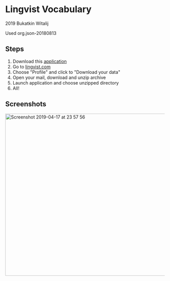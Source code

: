 # Lingvist Vocabulary

2019 Bukatkin Witalij

Used org.json-20180813

## Steps
1. Download this [application](https://github.com/WitalijBukatkin/lingvistvocabulary/releases)
2. Go to [lingvist.com](https://learn.lingvist.com/#account?)
3. Choose "Profile" and click to "Download your data"
4. Open your mail, download and unzip archive
5. Launch application and choose unzipped directory
6. All!

## Screenshots
<img width="512" alt="Screenshot 2019-04-17 at 23 57 56" src="https://user-images.githubusercontent.com/32595013/56320344-a1c64a80-616c-11e9-847a-2ce7e3652fe7.png">
